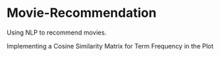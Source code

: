 # Movie-Recommendation
Using NLP to recommend movies.

Implementing a Cosine Similarity Matrix for Term Frequency in the Plot

